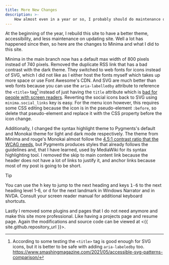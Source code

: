 ```yaml
---
title: More New Changes
description: >-
    How almost even in a year or so, I probably should do maintenance quarterly.
---
```


At the beginning of the year, I rebuild this site to have a better theme,
accessibility, and less maintenance on updating site. Well a lot has happened
since then, so here are the changes to Minima and what I did to this site.

Minima in the main branch now has a default max width of 800 pixels instead of
740 pixels. Removed the duplicate RSS link that has a bad contrast with the dark
theme. They switched to web fonts for icons instead of SVG, which I did not like
as I either host the fonts myself which takes up more space or use Font
Awesome's CDN. And SVG are much better than web fonts because you can use the
`aria-labelledby` attribute to reference the `<title>` tag[^1] instead of just
having the `title` attribute which is [bad for people with screen readers][1].
Reverting the social icons back to SVG using `minima.social_links` key is easy.
For the menu icon however, this requires some CSS editing because the icon is in
the pseudo-element `:before`, so delete that pseudo-element and replace it with
the CSS property before the icon change.

[^1]: According to some testing the `<title>` tag is good enough for SVG icons,
    but it is better to be safe with adding `aria-labeledby` too.
    <https://www.smashingmagazine.com/2021/05/accessible-svg-patterns-comparison/>

[1]: <https://developer.mozilla.org/en-US/docs/Web/HTML/Reference/Global_attributes/title#accessibility_concerns>

Additionally, I changed the syntax highlight theme to Pygments's default and
Monokai theme for light and dark mode respectively. The theme from Minima and
rouge's Monokai almost follow the [4.5:1 contrast ratio that the WCAG needs][2],
but Pygments produces styles that already follows the guidelines and, that I
have learned, used by MediaWiki for its syntax highlighting tool. I removed the
skip to main content link because the header does not have a lot of links to
justify it, and anchor links because most of my post is going to be short.

[2]: https://www.w3.org/TR/WCAG22/#contrast-minimum

<!-- markdownlint-disable no-inline-html -->
> [!TIP]
> You can use the <kbd>h</kbd> key to jump to the next heading and keys
> <kbd>1-6</kbd> to the next heading level 1-6, or <kbd>d</kbd> for the next
> landmark in Windows Narrator and in NVDA. Consult your screen reader manual
> for additional keyboard shortcuts.
<!-- markdownlint-enable no-inline-html -->

Lastly I removed some plugins and pages that I do not need anymore and make this
site more professional. Like having a projects page and resume page. Again the
modifications and source code can be viewed at
<{{ site.github.repository_url }}>.
